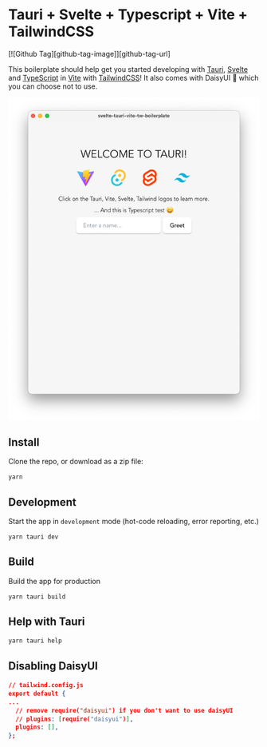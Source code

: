 # Tauri + Svelte + Typescript + Vite + TailwindCSS

[![Github Tag][github-tag-image]][github-tag-url]

This boilerplate should help get you started developing with <a href="https://tauri.app">Tauri</a>, <a href="https://svelte.dev">Svelte</a> and <a href="https://www.typescriptlang.org">TypeScript</a> in <a href="https://vitejs.dev">Vite</a> with <a href="https://tailwindcss.com">TailwindCSS</a>! It also comes with DaisyUI 🌼 which you can choose not to use.

<div align="center">
  <img src="./static/img.png" alt="Boilerplate preview"/>

</div>

## Install

Clone the repo, or download as a zip file:

```bash
yarn
```

## Development

Start the app in `development` mode (hot-code reloading, error reporting, etc.)

```bash
yarn tauri dev
```

## Build

Build the app for production

```bash
yarn tauri build
```

## Help with Tauri

```bash
yarn tauri help
```

## Disabling DaisyUI

```json
// tailwind.config.js
export default {
...
  // remove require("daisyui") if you don't want to use daisyUI
  // plugins: [require("daisyui")],
  plugins: [],
};

```
